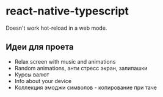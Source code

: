 # react-native-typescript

Doesn't work hot-reload in a web mode.

## Идеи для проета

- Relax screen with music and animations
- Random animations, анти стресс экран, залипашки
- Курсы валют
- Info about your device
- Коллекция эмоджи символов - копирование при таче
